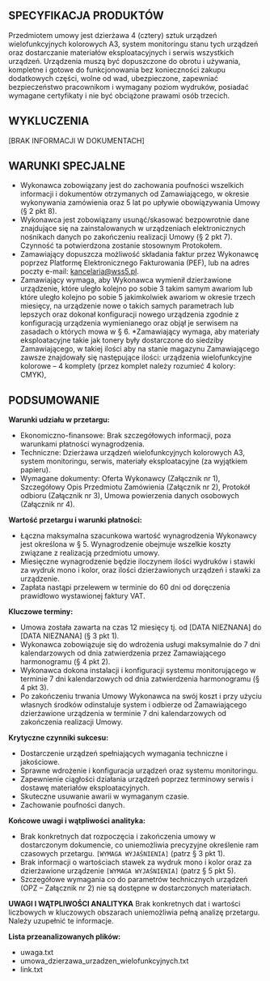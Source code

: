 ## SPECYFIKACJA PRODUKTÓW
Przedmiotem umowy jest dzierżawa 4 (cztery) sztuk urządzeń wielofunkcyjnych kolorowych A3, system monitoringu stanu tych urządzeń oraz dostarczanie materiałów eksploatacyjnych i serwis wszystkich urządzeń. Urządzenia muszą być dopuszczone do obrotu i używania, kompletne i gotowe do funkcjonowania bez konieczności zakupu dodatkowych części, wolne od wad, ubezpieczone, zapewniać bezpieczeństwo pracownikom i wymagany poziom wydruków, posiadać wymagane certyfikaty i nie być obciążone prawami osób trzecich.

## WYKLUCZENIA
[BRAK INFORMACJI W DOKUMENTACH]

## WARUNKI SPECJALNE
*   Wykonawca zobowiązany jest do zachowania poufności wszelkich informacji i dokumentów otrzymanych od Zamawiającego, w okresie wykonywania zamówienia oraz 5 lat po upływie obowiązywania Umowy (§ 2 pkt 8).
*   Wykonawca jest zobowiązany usunąć/skasować bezpowrotnie dane znajdujące się na zainstalowanych w urządzeniach elektronicznych nośnikach danych po zakończeniu realizacji Umowy (§ 2 pkt 7). Czynność ta potwierdzona zostanie stosownym Protokołem.
* Zamawiający dopuszcza możliwość składania faktur przez Wykonawcę poprzez Platformę Elektronicznego Fakturowania (PEF), lub na adres poczty e-mail: kancelaria@wss5.pl.
* Zamawiający wymaga, aby Wykonawca wymienił dzierżawione urządzenie, które uległo kolejno po sobie 3 takim samym awariom lub które uległo kolejno po sobie 5 jakimkolwiek awariom w okresie trzech miesięcy, na urządzenie nowe o takich samych parametrach lub lepszych oraz dokonał konfiguracji nowego urządzenia zgodnie z konfiguracją urządzenia wymienianego oraz objął je serwisem na zasadach o których mowa w § 6.
*Zamawiający wymaga, aby materiały eksploatacyjne takie jak tonery były dostarczone do siedziby Zamawiającego, w takiej ilości aby na stanie magazynu Zamawiającego zawsze znajdowały się następujące ilości:
urządzenia wielofunkcyjne kolorowe – 4 komplety (przez komplet należy rozumieć 4 kolory: CMYK),

## PODSUMOWANIE

**Warunki udziału w przetargu:**

*   Ekonomiczno-finansowe: Brak szczegółowych informacji, poza warunkami płatności wynagrodzenia.
*   Techniczne: Dzierżawa urządzeń wielofunkcyjnych kolorowych A3, system monitoringu, serwis, materiały eksploatacyjne (za wyjątkiem papieru).
*   Wymagane dokumenty: Oferta Wykonawcy (Załącznik nr 1), Szczegółowy Opis Przedmiotu Zamówienia (Załącznik nr 2), Protokół odbioru (Załącznik nr 3), Umowa powierzenia danych osobowych (Załącznik nr 4).

**Wartość przetargu i warunki płatności:**

*   Łączna maksymalna szacunkowa wartość wynagrodzenia Wykonawcy jest określona w § 5. Wynagrodzenie obejmuje wszelkie koszty związane z realizacją przedmiotu umowy.
*   Miesięczne wynagrodzenie będzie iloczynem ilości wydruków i stawki za wydruk mono i kolor, oraz ilości dzierżawionych urządzeń i stawki za urządzenie.
*   Zapłata nastąpi przelewem w terminie do 60 dni od doręczenia prawidłowo wystawionej faktury VAT.

**Kluczowe terminy:**

*   Umowa została zawarta na czas 12 miesięcy tj. od [DATA NIEZNANA] do [DATA NIEZNANA] (§ 3 pkt 1).
*   Wykonawca zobowiązuje się do wdrożenia usługi maksymalnie do 7 dni kalendarzowych od dnia zatwierdzenia przez Zamawiającego harmonogramu (§ 4 pkt 2).
*   Wykonawca dokona instalacji i konfiguracji systemu monitorującego w terminie 7 dni kalendarzowych od dnia zatwierdzenia harmonogramu (§ 4 pkt 3).
*   Po zakończeniu trwania Umowy Wykonawca na swój koszt i przy użyciu własnych środków odinstaluje system i odbierze od Zamawiającego dzierżawione urządzenia w terminie 7 dni kalendarzowych od zakończenia realizacji Umowy.

**Krytyczne czynniki sukcesu:**

*   Dostarczenie urządzeń spełniających wymagania techniczne i jakościowe.
*   Sprawne wdrożenie i konfiguracja urządzeń oraz systemu monitoringu.
*   Zapewnienie ciągłości działania urządzeń poprzez terminowy serwis i dostawę materiałów eksploatacyjnych.
*   Skuteczne usuwanie awarii w wymaganym czasie.
*   Zachowanie poufności danych.

**Końcowe uwagi i wątpliwości analityka:**

*   Brak konkretnych dat rozpoczęcia i zakończenia umowy w dostarczonym dokumencie, co uniemożliwia precyzyjne określenie ram czasowych przetargu. `[WYMAGA WYJAŚNIENIA]` (patrz § 3 pkt 1).
*   Brak informacji o wartościach stawek za wydruk mono i kolor oraz za dzierżawione urządzenie `[WYMAGA WYJAŚNIENIA]` (patrz § 5 pkt 5).
*   Szczegółowe wymagania co do parametrów technicznych urządzeń (OPZ – Załącznik nr 2) nie są dostępne w dostarczonych materiałach.

**UWAGI I WĄTPLIWOŚCI ANALITYKA**
Brak konkretnych dat i wartości liczbowych w kluczowych obszarach uniemożliwia pełną analizę przetargu. Należy uzupełnić te informacje.

**Lista przeanalizowanych plików:**

*   uwaga.txt
*   umowa_dzierzawa_urzadzen_wielofunkcyjnych.txt
*   link.txt
